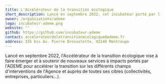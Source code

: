 ```yaml
---
title: L'Accélérateur de la transition écologique
short_description: Lancé en septembre 2022, cet incubateur porté par l’ADEME fait émerger et soutient les services <span class="fr-text--bold">accélérant la transition</span>.
owner: /organisations/ademe
logo: incubateur-ademe.png
website: ''
github: https://github.com/incubateur-ademe
contact: accelerateurdelatransitionecologique@ademe.fr
address: 155 bis Av. Pierre Brossolette, 92240 Montrouge
---
```

Lancé en septembre 2022, l'Accélérateur de la transition écologique vise à faire émerger et à soutenir de nouveaux services à impacts portés par l'ADEME pour accélérer la transition sur les différents champs d'interventions de l'Agence et auprès de toutes ses cibles (collectivités, entreprises, particuliers…).
